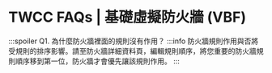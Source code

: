 # TWCC FAQs | 基礎虛擬防火牆 (VBF)

:::spoiler Q1. 為什麼防火牆裡面的規則沒有作用？
:::info
防火牆規則作用與否將受規則的排序影響。請至防火牆詳細資料頁，編輯規則順序，將您重要的防火牆規則順序移到第一位，防火牆才會優先讓該規則作用。
:::
